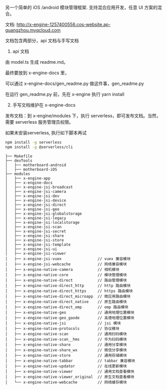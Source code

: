 另一个简单的 iOS /android 模块管理框架. 支持混合应用开发，任意 UI 方案的混合。

文档: http://x-engine-1257400556.cos-website.ap-guangzhou.myqcloud.com


文档包含两部分，api 文档与手写文档

1. api 文档

由 model.ts 生成 readme.md。

最终要放到 x-engine-docs 里，

可以通过 x-engine-docs/gen_readme.py 做这件事，gen_readme.py

在运行 gen_readme.py 前，先在 x-engine 执行 yarn install 

2. 手写文档维护在 x-engine-docs



发布文档：到 x-engine/modules 下，执行 serverless，即可发布文档。当然，需要 serverless 服务管理员权限。

如果未安装serverless,  执行如下脚本再试

``` bash
npm install -g serverless
npm install -g @serverless/cli
```




``` 
├── Makefile
├── devTools
│   ├── motherboard-android
│   ├── motherboard-iOS
├── modules
│   ├── x-engine-app
│   ├── x-engine-docs              
│   ├── x-engine-jsi-broadcast
│   ├── x-engine-jsi-camera
│   ├── x-engine-jsi-dev
│   ├── x-engine-jsi-device
│   ├── x-engine-jsi-direct
│   ├── x-engine-jsi-geo
│   ├── x-engine-jsi-globalstorage
│   ├── x-engine-jsi-legacy
│   ├── x-engine-jsi-localstorage
│   ├── x-engine-jsi-scan
│   ├── x-engine-jsi-secret
│   ├── x-engine-jsi-share
│   ├── x-engine-jsi-store
│   ├── x-engine-jsi-template
│   ├── x-engine-jsi-ui
│   ├── x-engine-jsi-viewer
│   ├── x-engine-jsi-vuex                // vuex 兼容模块
│   ├── x-engine-jsi-webcache            // 网络兼容模块
│   ├── x-engine-native-camera           // 相机模块
│   ├── x-engine-native-core             // 模块管理模块
│   ├── x-engine-native-direct           // 路由管理模块
│   ├── x-engine-native-direct_http      // http 路由模块
│   ├── x-engine-native-direct_https     // https 路由模块
│   ├── x-engine-native-direct_microapp  // 微应用路由模块
│   ├── x-engine-native-direct_native    // 原生路由模块
│   ├── x-engine-native-direct_omp       // omp 路由模块
│   ├── x-engine-native-geo              // 通用地理位置模块
│   ├── x-engine-native-geo_gaode        // 高德地理位置模块
│   ├── x-engine-native-jsi              // jsi 模块
│   ├── x-engine-native-protocols        // 协议模块
│   ├── x-engine-native-scan             // 通用扫码模块
│   ├── x-engine-native-scan__hms        // 华为扫码模块
│   ├── x-engine-native-share            // 通用分享模块
│   ├── x-engine-native-share_wx         // 微信分享模块
│   ├── x-engine-native-store            // 通用存储模块
│   ├── x-engine-native-tabbar           // tabbar 兼容模块
│   ├── x-engine-native-updator          // 在线更新模块
│   ├── x-engine-native-viewer           // 通用文档查看模块
│   ├── x-engine-native-viewer_original  // 原生文档查看模块
│   └── x-engine-native-webcache         // 网络缓存模块

```

